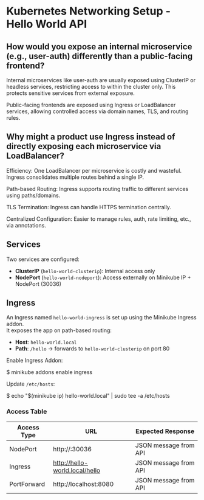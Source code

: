 # Kubernetes Networking Setup - Hello World API

## How would you expose an internal microservice (e.g., user-auth) differently than a public-facing frontend?
Internal microservices like user-auth are usually exposed using ClusterIP or headless services, restricting access to within the cluster only. This protects sensitive services from external exposure.

Public-facing frontends are exposed using Ingress or LoadBalancer services, allowing controlled access via domain names, TLS, and routing rules.

## Why might a product use Ingress instead of directly exposing each microservice via LoadBalancer?
Efficiency: One LoadBalancer per microservice is costly and wasteful. Ingress consolidates multiple routes behind a single IP.

Path-based Routing: Ingress supports routing traffic to different services using paths/domains.

TLS Termination: Ingress can handle HTTPS termination centrally.

Centralized Configuration: Easier to manage rules, auth, rate limiting, etc., via annotations.



## Services

Two services are configured:

- **ClusterIP** (`hello-world-clusterip`): Internal access only
- **NodePort** (`hello-world-nodeport`): Access externally on Minikube IP + NodePort (30036)

## Ingress

An Ingress named `hello-world-ingress` is set up using the Minikube Ingress addon.  
It exposes the app on path-based routing:

- **Host**: `hello-world.local`
- **Path**: `/hello` → forwards to `hello-world-clusterip` on port 80

Enable Ingress Addon: 

$ minikube addons enable ingress

Update `/etc/hosts`:

$ echo "$(minikube ip) hello-world.local" | sudo tee -a /etc/hosts

### Access Table

| Access Type  | URL                                | Expected Response        |
|--------------|------------------------------------|--------------------------|
| NodePort     | http://<minikube-ip>:30036         | JSON message from API    |
| Ingress      | http://hello-world.local/hello     | JSON message from API    |
| PortForward  | http://localhost:8080              | JSON message from API    |
 
